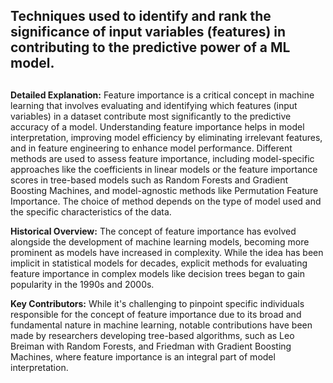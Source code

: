 ## Techniques used to identify and rank the significance of input variables (features) in contributing to the predictive power of a ML model.
##

**Detailed Explanation:** Feature importance is a critical concept in machine learning that involves evaluating and identifying which features (input variables) in a dataset contribute most significantly to the predictive accuracy of a model. Understanding feature importance helps in model interpretation, improving model efficiency by eliminating irrelevant features, and in feature engineering to enhance model performance. Different methods are used to assess feature importance, including model-specific approaches like the coefficients in linear models or the feature importance scores in tree-based models such as Random Forests and Gradient Boosting Machines, and model-agnostic methods like Permutation Feature Importance. The choice of method depends on the type of model used and the specific characteristics of the data.

**Historical Overview:** The concept of feature importance has evolved alongside the development of machine learning models, becoming more prominent as models have increased in complexity. While the idea has been implicit in statistical models for decades, explicit methods for evaluating feature importance in complex models like decision trees began to gain popularity in the 1990s and 2000s.

**Key Contributors:** While it's challenging to pinpoint specific individuals responsible for the concept of feature importance due to its broad and fundamental nature in machine learning, notable contributions have been made by researchers developing tree-based algorithms, such as Leo Breiman with Random Forests, and Friedman with Gradient Boosting Machines, where feature importance is an integral part of model interpretation.
